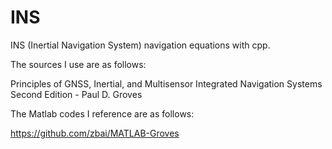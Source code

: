 # INS
INS (Inertial Navigation System) navigation equations with cpp.

The sources I use are as follows:

Principles of GNSS, Inertial, and Multisensor Integrated Navigation Systems Second Edition - Paul D. Groves

The Matlab codes I reference are as follows:

https://github.com/zbai/MATLAB-Groves

